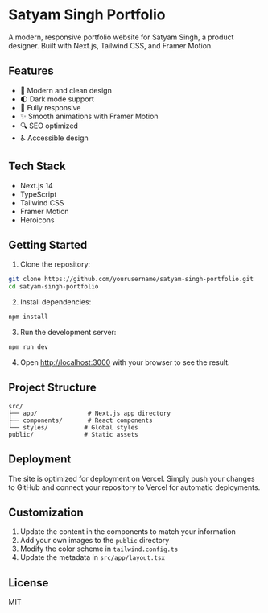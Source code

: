 # Satyam Singh Portfolio

A modern, responsive portfolio website for Satyam Singh, a product designer. Built with Next.js, Tailwind CSS, and Framer Motion.

## Features

- 🎨 Modern and clean design
- 🌓 Dark mode support
- 📱 Fully responsive
- ✨ Smooth animations with Framer Motion
- 🔍 SEO optimized
- ♿ Accessible design

## Tech Stack

- Next.js 14
- TypeScript
- Tailwind CSS
- Framer Motion
- Heroicons

## Getting Started

1. Clone the repository:
```bash
git clone https://github.com/yourusername/satyam-singh-portfolio.git
cd satyam-singh-portfolio
```

2. Install dependencies:
```bash
npm install
```

3. Run the development server:
```bash
npm run dev
```

4. Open [http://localhost:3000](http://localhost:3000) with your browser to see the result.

## Project Structure

```
src/
├── app/              # Next.js app directory
├── components/       # React components
└── styles/          # Global styles
public/              # Static assets
```

## Deployment

The site is optimized for deployment on Vercel. Simply push your changes to GitHub and connect your repository to Vercel for automatic deployments.

## Customization

1. Update the content in the components to match your information
2. Add your own images to the `public` directory
3. Modify the color scheme in `tailwind.config.ts`
4. Update the metadata in `src/app/layout.tsx`

## License

MIT 